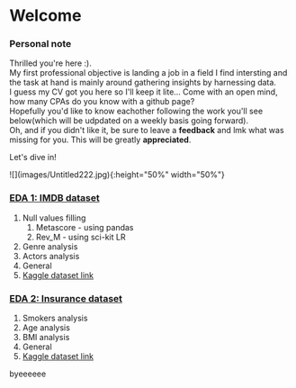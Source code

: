<h1>Welcome</h1>


<h3>Personal note</h3>
<p> Thrilled you're here :).<br>
  My first professional objective is landing a job in a field I find intersting and the task at hand is mainly around gathering insights by harnessing data.<br>
  I guess my CV got you here so I'll keep it lite... Come with an open mind, how many CPAs do you know with a github page?<br>
  Hopefully you'd like to know eachother following the work you'll see below(which will be udpdated on a weekly basis going forward).<br>
  Oh, and if you didn't like it, be sure to leave a <strong>feedback</strong> and lmk what was missing for you. This will be greatly <strong>appreciated</strong>.</p>
  
  
  <p>Let's dive in!</p>
  ![](images/Untitled222.jpg){:height="50%" width="50%"}


<h3><a href="https://github.com/reifeitan/Hello_World/blob/master-branch/IMDB/IMDB.ipynb">EDA 1: IMDB dataset</a></h3>
<ol>
 <li>Null values filling
  <ol>
  <li>Metascore - using pandas</li>
  <li>Rev_M - using sci-kit LR</li>
  </ol>
 </li>
 <li>Genre analysis</li>
 <li>Actors analysis
 <li>General</li>
 <li><a href="https://www.kaggle.com/PromptCloudHQ/imdb-data">Kaggle dataset link</a></li>
 </ol>
 
 
 <p>
 </p>


<h3><a href="https://github.com/reifeitan/Hello_World/blob/master-branch/Insurance/Insurance.ipynb">EDA 2: Insurance dataset</a></h3>
<ol>
  <li>Smokers analysis</li>
  <li>Age analysis</li>
  <li>BMI analysis</li>
  <li>General</li>
  <li><a href="https://www.kaggle.com/raghupalem/insurance">Kaggle dataset link</a></li>
</ol>
byeeeeee


